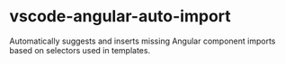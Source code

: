 # vscode-angular-auto-import
Automatically suggests and inserts missing Angular component imports based on selectors used in templates.

